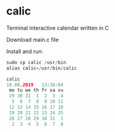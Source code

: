 # calic
Terminal interactive calendar written in C

Download main.c file

Install and run:
```cc -o calic main.c
sudo cp calic /usr/bin
alias calic=/usr/bin/calic

calic
10.08.2019   13:38:04
 mo tu we th fr sa su
 29 30 31  1  2  3  4
  5  6  7  8  9 10 11
 12 13 14 15 16 17 18
 19 20 21 22 23 24 25
 26 27 28 29 30 31  1
  2  3  4  5  6  7  8
```
